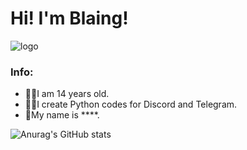 # Hi! I'm Blaing!
![logo](https://github.com/Blaing7542/Blaing7542/assets/127663348/ed2a1071-6b00-4d73-ad68-303d9a71e985)


### Info:
- 🙋‍♂️I am 14 years old.
- 👨‍💻I create Python codes for Discord and Telegram.
- 🔧My name is ****.

![Anurag's GitHub stats](https://github-readme-stats.vercel.app/api?username=Blaing7542&show_icons=true)
